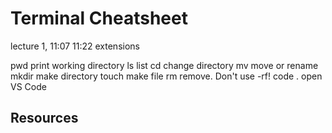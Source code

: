 # Terminal Cheatsheet

lecture 1, 11:07
11:22 extensions

pwd                     print working directory
ls                      list
cd                      change directory
mv                      move or rename
mkdir                   make directory
touch                   make file
rm                      remove.  Don't use -rf!
code .                  open VS Code

## Resources
